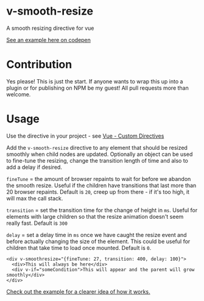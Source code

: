 # v-smooth-resize
A smooth resizing directive for vue

[See an example here on codepen](https://codepen.io/JamieCurnow/full/YjBOmY/)

# Contribution
Yes please! This is just the start. If anyone wants to wrap this up into a plugin or for publishing on NPM be my guest! All pull requests more than welcome.

# Usage
Use the directive in your project - see [Vue - Custom Directives](https://vuejs.org/v2/guide/custom-directive.html)

Add the `v-smooth-resize` directive to any element that should be resized smoothly when child nodes are updated. Optionally an object can be used to fine-tune the resizing, change the transition length of time and also to add a delay if desired.

`fineTune` = the amount of browser repaints to wait for before we abandon the smooth resize. Useful if the children have transitions that last more than 20 browser repaints. Default is `20`, creep up from there - if it's too high, it will max the call stack.

`transition` = set the transition time for the change of height in `ms`. Useful for elements with large children so that the resize animation doesn't seem really fast. Default is `300`

`delay` = set a delay time in `ms` once we have caught the resize event and before actually changing the size of the element. This could be useful for children that take time to load once mounted. Default is `0`.

```
<div v-smoothresize="{fineTune: 27, transition: 400, delay: 100}">
  <div>This will always be here</div>
  <div v-if="someCondition">This will appear and the parent will grow smoothly</div>
</div>
```

[Check out the example for a clearer idea of how it works.](https://codepen.io/JamieCurnow/full/YjBOmY/)
